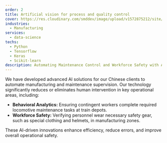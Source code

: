 ```yaml
---
order: 2
title: Artificial vision for process and quality control
cover: https://res.cloudinary.com/smddev/image/upload/v1572875212/site/project/factory-worker.jpg
industries:
  - Manufacturing
services:
  - data-science
techs:
  - Python
  - Tensorflow
  - Keras
  - Scikit-learn
description: Automating Maintenance Control and Workforce Safety with Artificial Vision
---
```

We have developed advanced AI solutions for our Chinese clients to automate manufacturing and maintenance supervision. Our technology significantly reduces or eliminates human intervention in key operational areas, including:

* **Behavioral Analytics:**
  Ensuring contingent workers complete required locomotive maintenance tasks at train depots.
* **Workforce Safety:**
  Verifying personnel wear necessary safety gear, such as special clothing and helmets, in manufacturing zones.

These AI-driven innovations enhance efficiency, reduce errors, and improve overall operational safety.
